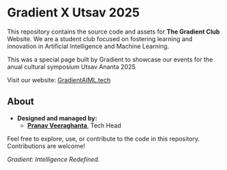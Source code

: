 # Gradient X Utsav 2025

This repository contains the source code and assets for **The Gradient Club** Website. We are a student club focused on fostering learning and innovation in Artificial Intelligence and Machine Learning.

This was a special page built by Gradient to showcase our events for the anual cultural symposium Utsav Ananta 2025

Visit our website: [GradientAIML.tech](https://GradientAIML.tech)

## About
- **Designed and managed by:**
  - [**Pranav Veeraghanta**](https://beyondmebtw.com), Tech Head

Feel free to explore, use, or contribute to the code in this repository. Contributions are welcome!

_Gradient: Intelligence Redefined._
